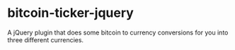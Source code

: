 # bitcoin-ticker-jquery

A jQuery plugin that does some bitcoin to currency conversions for you into three different currencies.

